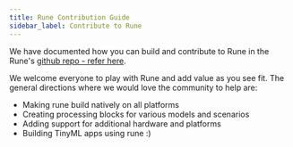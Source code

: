 ```yaml
---
title: Rune Contribution Guide
sidebar_label: Contribute to Rune
---
```


We have documented how you can build and contribute to Rune in the Rune's [github repo - refer here](https://github.com/hotg-ai/rune/blob/master/CONTRIBUTING.md). 

We welcome everyone to play with Rune and add value as you see fit. The general directions where we would love the community to help are:
* Making rune build natively on all platforms 
* Creating processing blocks for various models and scenarios
* Adding support for additional hardware and platforms
* Building TinyML apps using rune :)